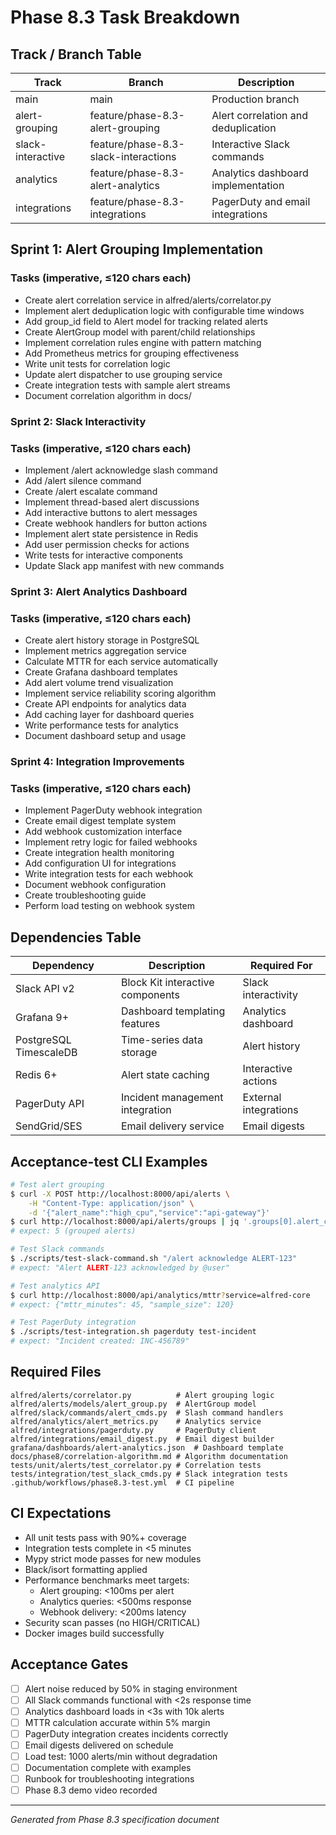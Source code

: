 # Phase 8.3 Task Breakdown

## Track / Branch Table
| Track | Branch | Description |
|-------|--------|-------------|
| main | main | Production branch |
| alert-grouping | feature/phase-8.3-alert-grouping | Alert correlation and deduplication |
| slack-interactive | feature/phase-8.3-slack-interactions | Interactive Slack commands |
| analytics | feature/phase-8.3-alert-analytics | Analytics dashboard implementation |
| integrations | feature/phase-8.3-integrations | PagerDuty and email integrations |

## Sprint 1: Alert Grouping Implementation

### Tasks (imperative, ≤120 chars each)
- Create alert correlation service in alfred/alerts/correlator.py
- Implement alert deduplication logic with configurable time windows
- Add group_id field to Alert model for tracking related alerts
- Create AlertGroup model with parent/child relationships
- Implement correlation rules engine with pattern matching
- Add Prometheus metrics for grouping effectiveness
- Write unit tests for correlation logic
- Update alert dispatcher to use grouping service
- Create integration tests with sample alert streams
- Document correlation algorithm in docs/

### Sprint 2: Slack Interactivity

### Tasks (imperative, ≤120 chars each)
- Implement /alert acknowledge <id> slash command
- Add /alert silence <id> <duration> command
- Create /alert escalate <id> <target> command
- Implement thread-based alert discussions
- Add interactive buttons to alert messages
- Create webhook handlers for button actions
- Implement alert state persistence in Redis
- Add user permission checks for actions
- Write tests for interactive components
- Update Slack app manifest with new commands

### Sprint 3: Alert Analytics Dashboard

### Tasks (imperative, ≤120 chars each)
- Create alert history storage in PostgreSQL
- Implement metrics aggregation service
- Calculate MTTR for each service automatically
- Create Grafana dashboard templates
- Add alert volume trend visualization
- Implement service reliability scoring algorithm
- Create API endpoints for analytics data
- Add caching layer for dashboard queries
- Write performance tests for analytics
- Document dashboard setup and usage

### Sprint 4: Integration Improvements

### Tasks (imperative, ≤120 chars each)
- Implement PagerDuty webhook integration
- Create email digest template system
- Add webhook customization interface
- Implement retry logic for failed webhooks
- Create integration health monitoring
- Add configuration UI for integrations
- Write integration tests for each webhook
- Document webhook configuration
- Create troubleshooting guide
- Perform load testing on webhook system

## Dependencies Table
| Dependency | Description | Required For |
|------------|-------------|--------------|
| Slack API v2 | Block Kit interactive components | Slack interactivity |
| Grafana 9+ | Dashboard templating features | Analytics dashboard |
| PostgreSQL TimescaleDB | Time-series data storage | Alert history |
| Redis 6+ | Alert state caching | Interactive actions |
| PagerDuty API | Incident management integration | External integrations |
| SendGrid/SES | Email delivery service | Email digests |

## Acceptance-test CLI Examples
```bash
# Test alert grouping
$ curl -X POST http://localhost:8000/api/alerts \
    -H "Content-Type: application/json" \
    -d '{"alert_name":"high_cpu","service":"api-gateway"}'
$ curl http://localhost:8000/api/alerts/groups | jq '.groups[0].alert_count'
# expect: 5 (grouped alerts)

# Test Slack commands
$ ./scripts/test-slack-command.sh "/alert acknowledge ALERT-123"
# expect: "Alert ALERT-123 acknowledged by @user"

# Test analytics API
$ curl http://localhost:8000/api/analytics/mttr?service=alfred-core
# expect: {"mttr_minutes": 45, "sample_size": 120}

# Test PagerDuty integration
$ ./scripts/test-integration.sh pagerduty test-incident
# expect: "Incident created: INC-456789"
```

## Required Files
```
alfred/alerts/correlator.py          # Alert grouping logic
alfred/alerts/models/alert_group.py  # AlertGroup model
alfred/slack/commands/alert_cmds.py  # Slash command handlers
alfred/analytics/alert_metrics.py    # Analytics service
alfred/integrations/pagerduty.py     # PagerDuty client
alfred/integrations/email_digest.py  # Email digest builder
grafana/dashboards/alert-analytics.json  # Dashboard template
docs/phase8/correlation-algorithm.md # Algorithm documentation
tests/unit/alerts/test_correlator.py # Correlation tests
tests/integration/test_slack_cmds.py # Slack integration tests
.github/workflows/phase8.3-test.yml  # CI pipeline
```

## CI Expectations
- All unit tests pass with 90%+ coverage
- Integration tests complete in <5 minutes
- Mypy strict mode passes for new modules
- Black/isort formatting applied
- Performance benchmarks meet targets:
  - Alert grouping: <100ms per alert
  - Analytics queries: <500ms response
  - Webhook delivery: <200ms latency
- Security scan passes (no HIGH/CRITICAL)
- Docker images build successfully

## Acceptance Gates
- [ ] Alert noise reduced by 50% in staging environment
- [ ] All Slack commands functional with <2s response time
- [ ] Analytics dashboard loads in <3s with 10k alerts
- [ ] MTTR calculation accurate within 5% margin
- [ ] PagerDuty integration creates incidents correctly
- [ ] Email digests delivered on schedule
- [ ] Load test: 1000 alerts/min without degradation
- [ ] Documentation complete with examples
- [ ] Runbook for troubleshooting integrations
- [ ] Phase 8.3 demo video recorded

---
*Generated from Phase 8.3 specification document*
